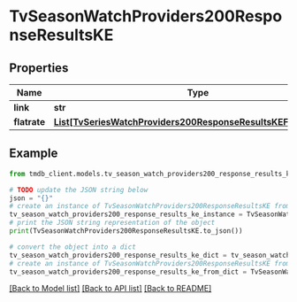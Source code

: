 # TvSeasonWatchProviders200ResponseResultsKE


## Properties

Name | Type | Description | Notes
------------ | ------------- | ------------- | -------------
**link** | **str** |  | [optional] 
**flatrate** | [**List[TvSeriesWatchProviders200ResponseResultsKEFlatrateInner]**](TvSeriesWatchProviders200ResponseResultsKEFlatrateInner.md) |  | [optional] 

## Example

```python
from tmdb_client.models.tv_season_watch_providers200_response_results_ke import TvSeasonWatchProviders200ResponseResultsKE

# TODO update the JSON string below
json = "{}"
# create an instance of TvSeasonWatchProviders200ResponseResultsKE from a JSON string
tv_season_watch_providers200_response_results_ke_instance = TvSeasonWatchProviders200ResponseResultsKE.from_json(json)
# print the JSON string representation of the object
print(TvSeasonWatchProviders200ResponseResultsKE.to_json())

# convert the object into a dict
tv_season_watch_providers200_response_results_ke_dict = tv_season_watch_providers200_response_results_ke_instance.to_dict()
# create an instance of TvSeasonWatchProviders200ResponseResultsKE from a dict
tv_season_watch_providers200_response_results_ke_from_dict = TvSeasonWatchProviders200ResponseResultsKE.from_dict(tv_season_watch_providers200_response_results_ke_dict)
```
[[Back to Model list]](../README.md#documentation-for-models) [[Back to API list]](../README.md#documentation-for-api-endpoints) [[Back to README]](../README.md)


